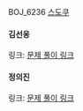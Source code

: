 BOJ_6236 [스도쿠](https://www.acmicpc.net/problem/2580)<br>

#### 김선웅
링크: [문제 풀이 링크](https://github.com/dnd2dnd/coding-test/blob/main/src/com/solution/baekjoon/backtracking/BOJ2580.java)

#### 정의진
링크: [문제 풀이 링크]()
